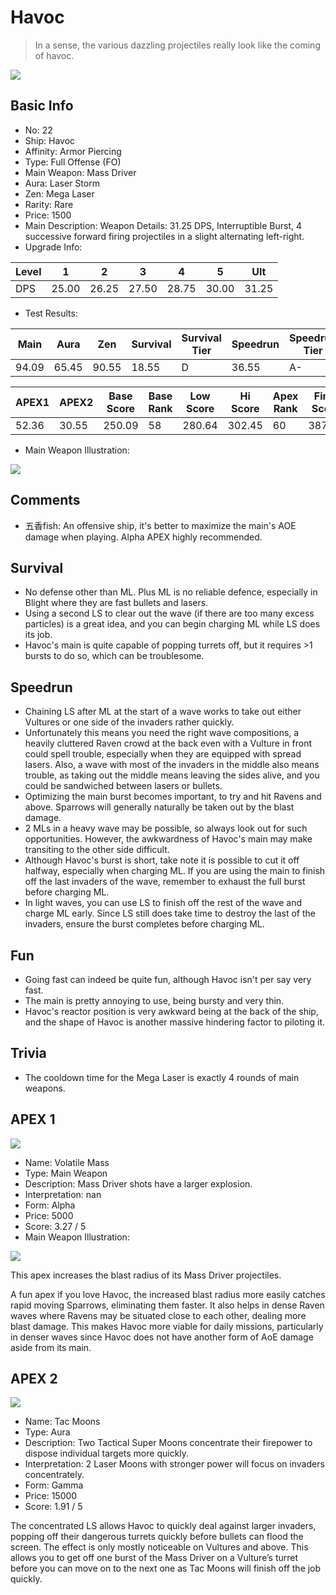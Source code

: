 # Havoc

> In a sense, the various dazzling projectiles really look like the coming of havoc.

<img src="/ships/ship_22.png" style={{zoom:1}}/>

## Basic Info

- No: 22
- Ship: Havoc
- Affinity: Armor Piercing
- Type: Full Offense (FO)
- Main Weapon: Mass Driver
- Aura: Laser Storm
- Zen: Mega Laser
- Rarity: Rare
- Price: 1500
- Main Description: Weapon Details: 31.25 DPS, Interruptible Burst, 4 successive forward firing projectiles in a slight alternating left-right.
- Upgrade Info: 

| Level | 1 | 2 | 3 | 4 | 5 | Ult |
|--|--|--|--|--|--|--|
| DPS | 25.00 | 26.25 | 27.50 | 28.75 | 30.00 | 31.25 |

- Test Results: 

| Main | Aura | Zen | Survival | Survival Tier | Speedrun | Speedrun Tier | Fun | Fun Tier |
|--|--|--|--|--|--|--|--|--|
| 94.09 | 65.45 | 90.55 | 18.55 | D | 36.55 | A- | 29.45 | B- |

| APEX1 | APEX2 | Base Score | Base Rank | Low Score | Hi Score | Apex Rank | Final Score | FinalRank |
|--|--|--|--|--|--|--|--|--|
| 52.36 | 30.55 | 250.09 | 58 | 280.64 | 302.45 | 60 | 387.00 | 66 |

- Main Weapon Illustration:

<img src="/illustration/main_22.gif" style={{zoom:1}}/>

## Comments

- 五香fish: An offensive ship, it's better to maximize the main's AOE damage when playing. Alpha APEX highly recommended.

## Survival

- No defense other than ML. Plus ML is no reliable defence, especially in Blight where they are fast bullets and lasers.
- Using a second LS to clear out the wave (if there are too many excess particles) is a great idea, and you can begin charging ML while LS does its job.
- Havoc's main is quite capable of popping turrets off, but it requires >1 bursts to do so, which can be troublesome.

## Speedrun

- Chaining LS after ML at the start of a wave works to take out either Vultures or one side of the invaders rather quickly.
- Unfortunately this means you need the right wave compositions, a heavily cluttered Raven crowd at the back even with a Vulture in front could spell trouble, especially when they are equipped with spread lasers. Also, a wave with most of the invaders in the middle also means trouble, as taking out the middle means leaving the sides alive, and you could be sandwiched between lasers or bullets.
- Optimizing the main burst becomes important, to try and hit Ravens and above. Sparrows will generally naturally be taken out by the blast damage.
- 2 MLs in a heavy wave may be possible, so always look out for such opportunities. However, the awkwardness of Havoc's main may make transiting to the other side difficult.
- Although Havoc's burst is short, take note it is possible to cut it off halfway, especially when charging ML. If you are using the main to finish off the last invaders of the wave, remember to exhaust the full burst before charging ML.
- In light waves, you can use LS to finish off the rest of the wave and charge ML early. Since LS still does take time to destroy the last of the invaders, ensure the burst completes before charging ML.

## Fun

- Going fast can indeed be quite fun, although Havoc isn't per say very fast.
- The main is pretty annoying to use, being bursty and very thin.
- Havoc's reactor position is very awkward being at the back of the ship, and the shape of Havoc is another massive hindering factor to piloting it.

## Trivia

- The cooldown time for the Mega Laser is exactly 4 rounds of main weapons.

## APEX 1

<img src="/ships/ship_22_apex_1.png" style={{zoom:1}}/>

- Name: Volatile Mass
- Type: Main Weapon
- Description: Mass Driver shots have a larger explosion.
- Interpretation: nan
- Form: Alpha
- Price: 5000
- Score: 3.27 / 5
- Main Weapon Illustration:

<img src="/illustration/main_22_alpha.gif" style={{zoom:1}}/>

This apex increases the blast radius of its Mass Driver projectiles.

A fun apex if you love Havoc, the increased blast radius more easily catches rapid moving Sparrows, eliminating them faster. It also helps in dense Raven waves where Ravens may be situated close to each other, dealing more blast damage. This makes Havoc more viable for daily missions, particularly in denser waves since Havoc does not have another form of AoE damage aside from its main.

## APEX 2

<img src="/ships/ship_22_apex_2.png" style={{zoom:1}}/>

- Name: Tac Moons
- Type: Aura
- Description: Two Tactical Super Moons concentrate their firepower to dispose individual targets more quickly.
- Interpretation: 2 Laser Moons with stronger power will focus on invaders concentrately.
- Form: Gamma
- Price: 15000
- Score: 1.91 / 5

The concentrated LS allows Havoc to quickly deal against larger invaders, popping off their dangerous turrets quickly before bullets can flood the screen. The effect is only mostly noticeable on Vultures and above. This allows you to get off one burst of the Mass Driver on a Vulture’s turret before you can move on to the next one as Tac Moons will finish off the job quickly.
